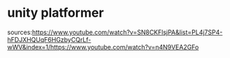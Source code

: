 # unity platformer
 sources:https://www.youtube.com/watch?v=SN8CKFlsjPA&list=PL4j7SP4-hFDJXHQUqF6HGzbyCQrLf-wWV&index=1/https://www.youtube.com/watch?v=n4N9VEA2GFo
